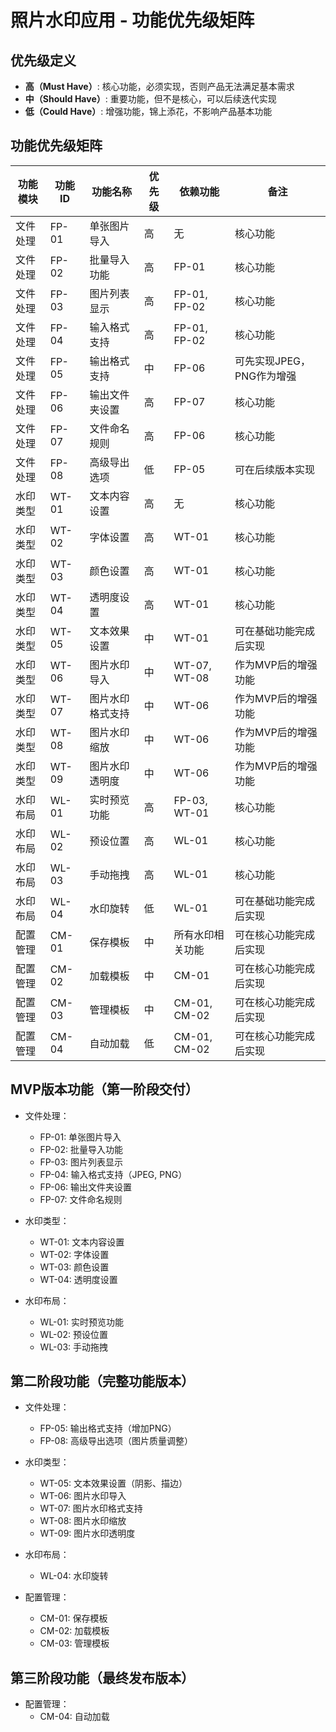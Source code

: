 # 照片水印应用 - 功能优先级矩阵

## 优先级定义
- **高（Must Have）**: 核心功能，必须实现，否则产品无法满足基本需求
- **中（Should Have）**: 重要功能，但不是核心，可以后续迭代实现
- **低（Could Have）**: 增强功能，锦上添花，不影响产品基本功能

## 功能优先级矩阵

| 功能模块 | 功能ID | 功能名称 | 优先级 | 依赖功能 | 备注 |
|---------|-------|---------|-------|---------|------|
| 文件处理 | FP-01 | 单张图片导入 | 高 | 无 | 核心功能 |
| 文件处理 | FP-02 | 批量导入功能 | 高 | FP-01 | 核心功能 |
| 文件处理 | FP-03 | 图片列表显示 | 高 | FP-01, FP-02 | 核心功能 |
| 文件处理 | FP-04 | 输入格式支持 | 高 | FP-01, FP-02 | 核心功能 |
| 文件处理 | FP-05 | 输出格式支持 | 中 | FP-06 | 可先实现JPEG，PNG作为增强 |
| 文件处理 | FP-06 | 输出文件夹设置 | 高 | FP-07 | 核心功能 |
| 文件处理 | FP-07 | 文件命名规则 | 高 | FP-06 | 核心功能 |
| 文件处理 | FP-08 | 高级导出选项 | 低 | FP-05 | 可在后续版本实现 |
| 水印类型 | WT-01 | 文本内容设置 | 高 | 无 | 核心功能 |
| 水印类型 | WT-02 | 字体设置 | 高 | WT-01 | 核心功能 |
| 水印类型 | WT-03 | 颜色设置 | 高 | WT-01 | 核心功能 |
| 水印类型 | WT-04 | 透明度设置 | 高 | WT-01 | 核心功能 |
| 水印类型 | WT-05 | 文本效果设置 | 中 | WT-01 | 可在基础功能完成后实现 |
| 水印类型 | WT-06 | 图片水印导入 | 中 | WT-07, WT-08 | 作为MVP后的增强功能 |
| 水印类型 | WT-07 | 图片水印格式支持 | 中 | WT-06 | 作为MVP后的增强功能 |
| 水印类型 | WT-08 | 图片水印缩放 | 中 | WT-06 | 作为MVP后的增强功能 |
| 水印类型 | WT-09 | 图片水印透明度 | 中 | WT-06 | 作为MVP后的增强功能 |
| 水印布局 | WL-01 | 实时预览功能 | 高 | FP-03, WT-01 | 核心功能 |
| 水印布局 | WL-02 | 预设位置 | 高 | WL-01 | 核心功能 |
| 水印布局 | WL-03 | 手动拖拽 | 高 | WL-01 | 核心功能 |
| 水印布局 | WL-04 | 水印旋转 | 低 | WL-01 | 可在基础功能完成后实现 |
| 配置管理 | CM-01 | 保存模板 | 中 | 所有水印相关功能 | 可在核心功能完成后实现 |
| 配置管理 | CM-02 | 加载模板 | 中 | CM-01 | 可在核心功能完成后实现 |
| 配置管理 | CM-03 | 管理模板 | 中 | CM-01, CM-02 | 可在核心功能完成后实现 |
| 配置管理 | CM-04 | 自动加载 | 低 | CM-01, CM-02 | 可在核心功能完成后实现 |

## MVP版本功能（第一阶段交付）
- 文件处理：
  - FP-01: 单张图片导入
  - FP-02: 批量导入功能
  - FP-03: 图片列表显示
  - FP-04: 输入格式支持（JPEG, PNG）
  - FP-06: 输出文件夹设置
  - FP-07: 文件命名规则

- 水印类型：
  - WT-01: 文本内容设置
  - WT-02: 字体设置
  - WT-03: 颜色设置
  - WT-04: 透明度设置

- 水印布局：
  - WL-01: 实时预览功能
  - WL-02: 预设位置
  - WL-03: 手动拖拽

## 第二阶段功能（完整功能版本）
- 文件处理：
  - FP-05: 输出格式支持（增加PNG）
  - FP-08: 高级导出选项（图片质量调整）

- 水印类型：
  - WT-05: 文本效果设置（阴影、描边）
  - WT-06: 图片水印导入
  - WT-07: 图片水印格式支持
  - WT-08: 图片水印缩放
  - WT-09: 图片水印透明度

- 水印布局：
  - WL-04: 水印旋转

- 配置管理：
  - CM-01: 保存模板
  - CM-02: 加载模板
  - CM-03: 管理模板

## 第三阶段功能（最终发布版本）
- 配置管理：
  - CM-04: 自动加载
